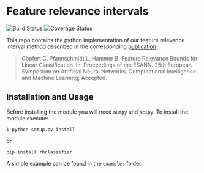 # Feature relevance intervals

[![Build Status](https://travis-ci.org/lpfann/fri.svg?branch=master)](https://travis-ci.org/lpfann/fri)
[![Coverage Status](https://coveralls.io/repos/github/lpfann/fri/badge.svg?branch=master)](https://coveralls.io/github/lpfann/fri?branch=master)

This repo contains the python implementation of our feature relevance interval method described in the corresponding [publication](https://pub.uni-bielefeld.de/publication/2908201)

>Göpfert C, Pfannschmidt L, Hammer B. Feature Relevance Bounds for Linear Classification. In: Proceedings of the ESANN. 25th European Symposium on Artificial Neural Networks, Computational Intelligence and Machine Learning; Accepted.



## Installation and Usage
Before installing the module you will need `numpy` and `scipy`.
To install the module execute:
```shell
$ python setup.py install
```
or 
```
pip install rbclassifier
```


A simple example can be found in the `examples` folder.


